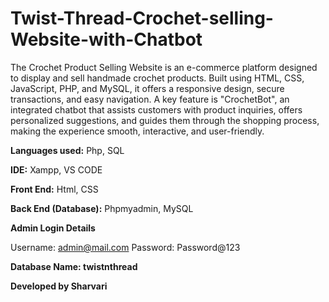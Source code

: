 # Twist-Thread-Crochet-selling-Website-with-Chatbot
The Crochet Product Selling Website is an e-commerce platform designed to display and sell handmade crochet products. Built using HTML, CSS, JavaScript, PHP, and MySQL, it offers a responsive design, secure transactions, and easy navigation. A key feature is "CrochetBot", an integrated chatbot that assists customers with product inquiries, offers personalized suggestions, and guides them through the shopping process, making the experience smooth, interactive, and user-friendly.

**Languages used:** Php, SQL

**IDE:** Xampp, VS CODE

**Front End:** Html, CSS 

**Back End (Database):** Phpmyadmin, MySQL

**Admin Login Details**

Username: admin@mail.com
Password: Password@123


**Database Name: twistnthread**

**Developed by Sharvari**

